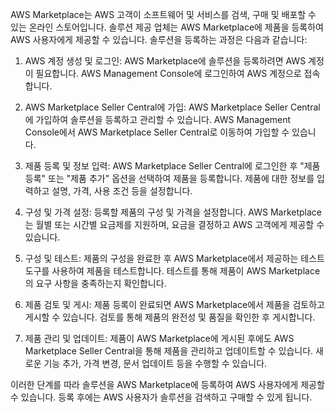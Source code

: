 AWS Marketplace는 AWS 고객이 소프트웨어 및 서비스를 검색, 구매 및 배포할 수 있는 온라인 스토어입니다. 
솔루션 제공 업체는 AWS Marketplace에 제품을 등록하여 AWS 사용자에게 제공할 수 있습니다. 솔루션을 등록하는 과정은 다음과 같습니다:

1. AWS 계정 생성 및 로그인: AWS Marketplace에 솔루션을 등록하려면 AWS 계정이 필요합니다. AWS Management Console에 로그인하여 AWS 계정으로 접속합니다.

2. AWS Marketplace Seller Central에 가입: AWS Marketplace Seller Central에 가입하여 솔루션을 등록하고 관리할 수 있습니다. AWS Management Console에서 AWS Marketplace Seller Central로 이동하여 가입할 수 있습니다.

3. 제품 등록 및 정보 입력: AWS Marketplace Seller Central에 로그인한 후 "제품 등록" 또는 "제품 추가" 옵션을 선택하여 제품을 등록합니다. 제품에 대한 정보를 입력하고 설명, 가격, 사용 조건 등을 설정합니다.

4. 구성 및 가격 설정: 등록할 제품의 구성 및 가격을 설정합니다. AWS Marketplace는 월별 또는 시간별 요금제를 지원하며, 요금을 결정하고 AWS 고객에게 제공할 수 있습니다.

5. 구성 및 테스트: 제품의 구성을 완료한 후 AWS Marketplace에서 제공하는 테스트 도구를 사용하여 제품을 테스트합니다. 테스트를 통해 제품이 AWS Marketplace의 요구 사항을 충족하는지 확인합니다.

6. 제품 검토 및 게시: 제품 등록이 완료되면 AWS Marketplace에서 제품을 검토하고 게시할 수 있습니다. 검토를 통해 제품의 완전성 및 품질을 확인한 후 게시합니다.

7. 제품 관리 및 업데이트: 제품이 AWS Marketplace에 게시된 후에도 AWS Marketplace Seller Central을 통해 제품을 관리하고 업데이트할 수 있습니다. 새로운 기능 추가, 가격 변경, 문서 업데이트 등을 수행할 수 있습니다.

이러한 단계를 따라 솔루션을 AWS Marketplace에 등록하여 AWS 사용자에게 제공할 수 있습니다. 등록 후에는 AWS 사용자가 솔루션을 검색하고 구매할 수 있게 됩니다.
